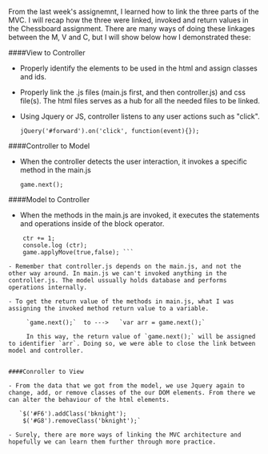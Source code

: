 

From the last week's assignemnt, I learned how to link the three parts of the MVC. I will recap how the three were linked, invoked and return values in the Chessboard assignment. There are many ways of doing these linkages between the M, V and C, but I will show below how I demonstrated these:

####View to Controller

 - Properly identify the elements to be used in the html and assign classes and ids.
 - Properly link the .js files (main.js first, and then controller.js) and css file(s). The html files serves as a hub for all the needed files to be linked.
 - Using Jquery or JS,  controller listens to any user actions such as "click". 
 
      `jQuery('#forward').on('click', function(event){});`
 
####Controller to Model
 
 - When the controller detects the user interaction, it invokes a specific method in the main.js
 
      `game.next();`
 
####Model to Controller

 - When the methods in the main.js are invoked, it executes the statements and operations inside of the block operator.
 
  ```if (ctr < moves.length) {
      ctr += 1;
      console.log (ctr);
      game.applyMove(true,false); ```
      
 - Remember that controller.js depends on the main.js, and not the other way around. In main.js we can't invoked anything in the controller.js. The model ussually holds database and performs operations internally.
 
 - To get the return value of the methods in main.js, what I was assigning the invoked method return value to a variable.
 
       `game.next();`  to --->   `var arr = game.next();`
       
       In this way, the return value of `game.next();` will be assigned to identifier `arr`. Doing so, we were able to close the link between model and controller.  
 
 
####Conroller to View
 
 - From the data that we got from the model, we use Jquery again to change, add, or remove classes of the our DOM elements. From there we can alter the behaviour of the html elements. 
 
     `$('#F6').addClass('bknight');
      $('#G8').removeClass('bknight');`
 
- Surely, there are more ways of linking the MVC architecture and hopefully we can learn them further through more practice.
